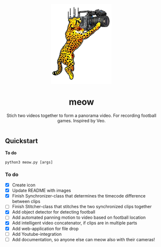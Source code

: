 <div align="center">
  <img src="./logo.png" width="200" />
  
  # meow

  Stich two videos together to form a panorama video. For recording football games. Inspired by Veo.
  <br/><br/>

</div>

## Quickstart

**To do**

```python3
python3 meow.py [args]
```

### To do

- [x] Create icon
- [x] Update README with images
- [x] Finish Synchronizer-class that determines the timecode difference between clips
- [ ] Finish Stitcher-class that stitches the two synchronized clips together
- [x] Add object detector for detecting football
- [ ] Add automated panning motion to video based on football location
- [x] Add intelligent video concatenator, if clips are in multiple parts
- [x] Add web-application for file drop
- [ ] Add Youtube-integration
- [ ] Add documentation, so anyone else can meow also with their cameras!
